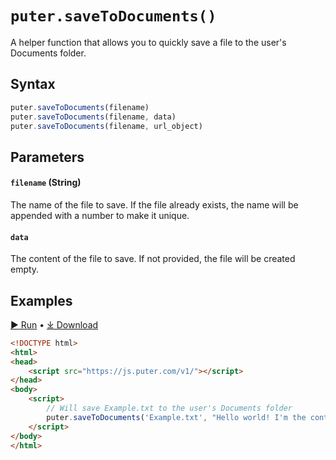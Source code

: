# `puter.saveToDocuments()`
A helper function that allows you to quickly save a file to the user's Documents folder.

## Syntax
```js
puter.saveToDocuments(filename)
puter.saveToDocuments(filename, data)
puter.saveToDocuments(filename, url_object)
```

## Parameters
#### `filename` (String)
The name of the file to save. If the file already exists, the name will be appended with a number to make it unique.

#### `data`
The content of the file to save. If not provided, the file will be created empty.

## Examples

<a href="https://puter.com/app/savetodocuments-example" target="_blank" class="example-code-link">▶︎ Run</a>
<span class="bull">&bull;</span>
<a href="https://puter.com/?name=saveToDocuments&is_dir=1&download=https%3A%2F%2Fapi.puter.com%2Ffile%3Fuid%3D32a94630-39b2-4026-8a20-719e08e08c21%26expires%3D10001673402393%26signature%3Df8a3aa7f8fcbc5e22df7bc6eefd1f02b49cf0c502d96164f91f9b2402b5f0d7f" target="_blank" class="example-code-link">⤓ Download</a>

```html
<!DOCTYPE html>
<html>
<head>
    <script src="https://js.puter.com/v1/"></script>
</head>
<body>
    <script>
        // Will save Example.txt to the user's Documents folder
        puter.saveToDocuments('Example.txt', "Hello world! I'm the content of this file.");
    </script>
</body>
</html>
```